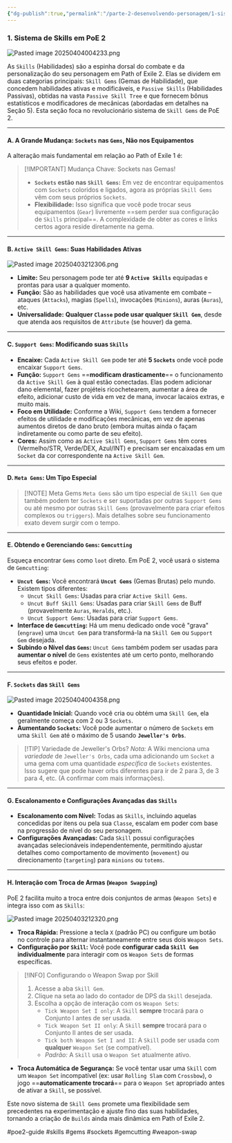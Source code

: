 ```yaml
---
{"dg-publish":true,"permalink":"/parte-2-desenvolvendo-personagem/1-sistema-de-skills-em-po-e-2/"}
---
```


### 1. Sistema de Skills em PoE 2

![Pasted image 20250404004233.png](/img/user/ANEXOS/Pasted%20image%2020250404004233.png)

As `Skills` (Habilidades) são a espinha dorsal do combate e da personalização do seu personagem em Path of Exile 2. Elas se dividem em duas categorias principais: `Skill Gems` (Gemas de Habilidade), que concedem habilidades ativas e modificáveis, e `Passive Skills` (Habilidades Passivas), obtidas na vasta `Passive Skill Tree` e que fornecem bônus estatísticos e modificadores de mecânicas (abordadas em detalhes na Seção 5). Esta seção foca no revolucionário sistema de `Skill Gems` de PoE 2.

---

#### A. A Grande Mudança: `Sockets` nas `Gems`, Não nos Equipamentos

A alteração mais fundamental em relação ao Path of Exile 1 é:

> [!IMPORTANT] Mudança Chave: Sockets nas Gemas!
> *   **`Sockets` estão nas `Skill Gems`:** Em vez de encontrar equipamentos com `Sockets` coloridos e ligados, agora as próprias `Skill Gems` vêm com seus próprios `Sockets`.
> *   **Flexibilidade:** Isso significa que você pode trocar seus equipamentos (`Gear`) livremente ==sem perder sua configuração de `Skills` principal==. A complexidade de obter as cores e links certos agora reside diretamente na gema.

---

#### B. `Active Skill Gems`: Suas Habilidades Ativas

![Pasted image 20250403212306.png](/img/user/ANEXOS/Pasted%20image%2020250403212306.png)

*   **Limite:** Seu personagem pode ter até **9 `Active Skills`** equipadas e prontas para usar a qualquer momento.
*   **Função:** São as habilidades que você usa ativamente em combate – ataques (`Attacks`), magias (`Spells`), invocações (`Minions`), auras (`Auras`), etc.
*   **Universalidade:** **Qualquer `Classe` pode usar qualquer `Skill Gem`**, desde que atenda aos requisitos de `Attribute` (se houver) da gema.

---

#### C. `Support Gems`: Modificando suas `Skills`

*   **Encaixe:** Cada `Active Skill Gem` pode ter até **5 `Sockets`** onde você pode encaixar `Support Gems`.
*   **Função:** `Support Gems` ==**modificam drasticamente**== o funcionamento da `Active Skill Gem` à qual estão conectadas. Elas podem adicionar dano elemental, fazer projéteis ricochetearem, aumentar a área de efeito, adicionar custo de vida em vez de mana, invocar lacaios extras, e muito mais.
*   **Foco em Utilidade:** Conforme a Wiki, `Support Gems` tendem a fornecer efeitos de utilidade e modificações mecânicas, em vez de apenas aumentos diretos de dano bruto (embora muitas ainda o façam indiretamente ou como parte de seu efeito).
*   **Cores:** Assim como as `Active Skill Gems`, `Support Gems` têm cores (Vermelho/STR, Verde/DEX, Azul/INT) e precisam ser encaixadas em um `Socket` da cor correspondente na `Active Skill Gem`.

---

#### D. `Meta Gems`: Um Tipo Especial

> [!NOTE] Meta Gems
> `Meta Gems` são um tipo especial de `Skill Gem` que também podem ter `Sockets` e ser suportadas por outras `Support Gems` ou até mesmo por outras `Skill Gems` (provavelmente para criar efeitos complexos ou `triggers`). Mais detalhes sobre seu funcionamento exato devem surgir com o tempo.

---

#### E. Obtendo e Gerenciando `Gems`: `Gemcutting`

Esqueça encontrar `Gems` como `loot` direto. Em PoE 2, você usará o sistema de `Gemcutting`:

*   **`Uncut Gems`:** Você encontrará **`Uncut Gems`** (Gemas Brutas) pelo mundo. Existem tipos diferentes:
    *   `Uncut Skill Gems`: Usadas para criar `Active Skill Gems`.
    *   `Uncut Buff Skill Gems`: Usadas para criar `Skill Gems` de Buff (provavelmente `Auras`, `Heralds`, etc.).
    *   `Uncut Support Gems`: Usadas para criar `Support Gems`.
*   **Interface de `Gemcutting`:** Há um menu dedicado onde você "grava" (`engrave`) uma `Uncut Gem` para transformá-la na `Skill Gem` ou `Support Gem` desejada.
*   **Subindo o Nível das `Gems`:** `Uncut Gems` também podem ser usadas para **aumentar o nível** de `Gems` existentes até um certo ponto, melhorando seus efeitos e poder.

---

#### F. `Sockets` das `Skill Gems`

![Pasted image 20250404004358.png](/img/user/ANEXOS/Pasted%20image%2020250404004358.png)

*   **Quantidade Inicial:** Quando você cria ou obtém uma `Skill Gem`, ela geralmente começa com 2 ou 3 `Sockets`.
*   **Aumentando `Sockets`:** Você pode aumentar o número de `Sockets` em uma `Skill Gem` até o máximo de 5 usando **`Jeweller's Orbs`**.

> [!TIP] Variedade de Jeweller's Orbs?
> *Nota:* A Wiki menciona uma *variedade* de `Jeweller's Orbs`, cada uma adicionando um `Socket` a uma gema com uma quantidade *específica* de `Sockets` existentes. Isso sugere que pode haver orbs diferentes para ir de 2 para 3, de 3 para 4, etc. (A confirmar com mais informações).

---

#### G. Escalonamento e Configurações Avançadas das `Skills`

*   **Escalonamento com Nível:** Todas as `Skills`, incluindo aquelas concedidas por itens ou pela sua `Classe`, escalam em poder com base na progressão de nível do seu personagem.
*   **Configurações Avançadas:** Cada `Skill` possui configurações avançadas selecionáveis independentemente, permitindo ajustar detalhes como comportamento de movimento (`movement`) ou direcionamento (`targeting`) para `minions` ou `totems`.

---

#### H. Interação com Troca de Armas (`Weapon Swapping`)

PoE 2 facilita muito a troca entre dois conjuntos de armas (`Weapon Sets`) e integra isso com as `Skills`:

![Pasted image 20250403212320.png](/img/user/ANEXOS/Pasted%20image%2020250403212320.png)

*   **Troca Rápida:** Pressione a tecla `X` (padrão PC) ou configure um botão no controle para alternar instantaneamente entre seus dois `Weapon Sets`.
*   **Configuração por `Skill`:** Você pode **configurar cada `Skill Gem` individualmente** para interagir com os `Weapon Sets` de formas específicas.

> [!INFO] Configurando o Weapon Swap por Skill
> 1.  Acesse a aba `Skill Gem`.
> 2.  Clique na seta ao lado do contador de DPS da `Skill` desejada.
> 3.  Escolha a opção de interação com os `Weapon Sets`:
>     *   `Tick Weapon Set I only`: A `Skill` **sempre** trocará para o Conjunto I antes de ser usada.
>     *   `Tick Weapon Set II only`: A `Skill` **sempre** trocará para o Conjunto II antes de ser usada.
>     *   `Tick both Weapon Set I and II`: A `Skill` pode ser usada com **qualquer** `Weapon Set` (se compatível).
>     *   *Padrão:* A `Skill` usa o `Weapon Set` atualmente ativo.

*   **Troca Automática de Segurança:** Se você tentar usar uma `Skill` com um `Weapon Set` incompatível (ex: usar `Rolling Slam` com `Crossbow`), o jogo ==**automaticamente trocará**== para o `Weapon Set` apropriado antes de ativar a `Skill`, se possível.

Este novo sistema de `Skill Gems` promete uma flexibilidade sem precedentes na experimentação e ajuste fino das suas habilidades, tornando a criação de `Builds` ainda mais dinâmica em Path of Exile 2.

#poe2-guide #skills #gems #sockets #gemcutting #weapon-swap